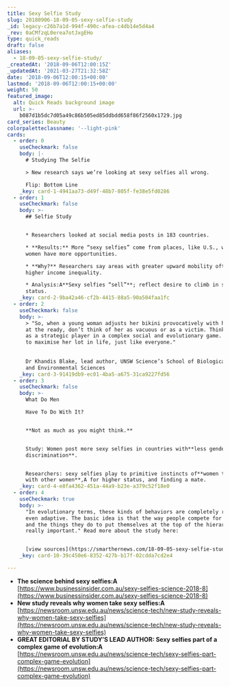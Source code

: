 ```yaml
---
title: Sexy Selfie Study
slug: 20180906-18-09-05-sexy-selfie-study
_id: legacy-c26b7a1d-994f-490c-afea-c4db14e5d4a4
_rev: 0aCMfzqL0erea7otJxgEHo
type: quick_reads
draft: false
aliases:
  - 18-09-05-sexy-selfie-study/
_createdAt: '2018-09-06T12:00:15Z'
_updatedAt: '2021-03-27T21:32:58Z'
date: '2018-09-06T12:00:15+00:00'
lastmod: '2018-09-06T12:00:15+00:00'
weight: 50
featured_image:
  alt: Quick Reads background image
  url: >-
    b087d1b5dc7d05a49c86b505ed85ddbdd658f86f2560x1729.jpg
card_series: Beauty
colorpaletteclassname: '--light-pink'
cards:
  - order: 0
    useCheckmark: false
    body: |-
      # Studying The Selfie

      > New research says we’re looking at sexy selfies all wrong.

      Flip: Bottom Line
    _key: card-1-4941aa73-d49f-48b7-805f-fe38e5fd0286
  - order: 1
    useCheckmark: false
    body: >-
      ## Selfie Study


      * Researchers looked at social media posts in 183 countries.

      * **Results:** More “sexy selfies” come from places, like U.S., where
      women have more opportunities.

      * **Why?** Researchers say areas with greater upward mobility often have
      higher income inequality.

      * Analysis:A**Sexy selfies “sell”**; reflect desire to climb in social
      status.
    _key: card-2-9ba42a46-cf2b-4415-88a5-90a504faa1fc
  - order: 2
    useCheckmark: false
    body: >-
      > "So, when a young woman adjusts her bikini provocatively with her phone
      at the ready, don’t think of her as vacuous or as a victim. Think of her
      as a strategic player in a complex social and evolutionary game. She’s out
      to maximise her lot in life, just like everyone."  
        
        
      Dr Khandis Blake, lead author, UNSW Science’s School of Biological, Earth
      and Environmental Sciences
    _key: card-3-91419db9-ec01-4ba5-a675-31ca9227fd56
  - order: 3
    useCheckmark: false
    body: >-
      What Do Men  

      Have To Do With It?


      **Not as much as you might think.**


      Study: Women post more sexy selfies in countries with**less gender
      discrimination**.


      Researchers: sexy selfies play to primitive instincts of**women to compete
      with other women**,A for higher status, and finding a mate.
    _key: card-4-e8fa4362-451a-44a9-b23e-a379c52f18e0
  - order: 4
    useCheckmark: true
    body: >-
      "In evolutionary terms, these kinds of behaviors are completely rational,
      even adaptive. The basic idea is that the way people compete for mates,
      and the things they do to put themselves at the top of the hierarchy are
      really important." Read more about the study here:


      [view sources](https://smarthernews.com/18-09-05-sexy-selfie-study/)
    _key: card-10-39c450e6-8352-427b-b17f-02cdda7cd2e4

---
```

* **The science behind sexy selfies:A**  
[https://www.businessinsider.com.au/sexy-selfies-science-2018-8](https://www.businessinsider.com.au/sexy-selfies-science-2018-8)
* **New study reveals why women take sexy selfies:A**  
[https://newsroom.unsw.edu.au/news/science-tech/new-study-reveals-why-women-take-sexy-selfies](https://newsroom.unsw.edu.au/news/science-tech/new-study-reveals-why-women-take-sexy-selfies)
* **GREAT EDITORIAL BY STUDY’S LEAD AUTHOR: Sexy selfies part of a complex game of evolution:A**  
[https://newsroom.unsw.edu.au/news/science-tech/sexy-selfies-part-complex-game-evolution](https://newsroom.unsw.edu.au/news/science-tech/sexy-selfies-part-complex-game-evolution)